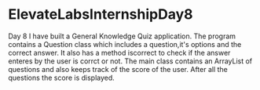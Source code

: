 # ElevateLabsInternshipDay8
Day 8
I have built a General Knowledge Quiz application.
The program contains a Question class which includes a question,it's options and the correct answer.
It also has a method iscorrect to check if the answer enteres by the user is corrct or not.
The main class contains an ArrayList of questions and also keeps track of the score of the user.
After all the questions the score is displayed.
